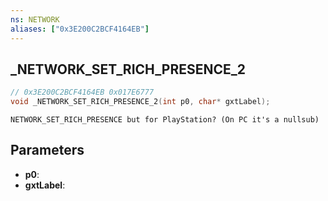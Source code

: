 ```yaml
---
ns: NETWORK
aliases: ["0x3E200C2BCF4164EB"]
---
```

## _NETWORK_SET_RICH_PRESENCE_2

```c
// 0x3E200C2BCF4164EB 0x017E6777
void _NETWORK_SET_RICH_PRESENCE_2(int p0, char* gxtLabel);
```

```
NETWORK_SET_RICH_PRESENCE but for PlayStation? (On PC it's a nullsub)  
```

## Parameters
* **p0**: 
* **gxtLabel**: 


